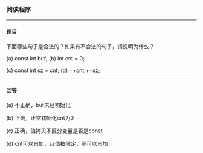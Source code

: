 ### 阅读程序
***
#### 题目

下面哪些句子是合法的？如果有不合法的句子，请说明为什么？

(a) const int buf;  (b) int cnt = 0;  

(c) const int sz = cnt;  (d) ++cnt;++sz;

***
#### 回答

(a) 不正确，buf未经初始化  

(b) 正确，正常初始化cnt为0  

(c) 正确，值拷贝不区分变量是否是const  

(d) cnt可以自加，sz值被限定，不可以自加